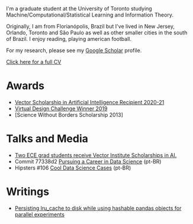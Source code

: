 I'm a graduate student at the University of Toronto studying Machine/Computational/Statistical Learning and Information Theory.

Originally, I am from Florianópolis, Brazil but I've lived in New Jersey, Orlando, Toronto and São Paulo as well as other smaller cities in the south of Brazil. I enjoy reading, playing american football.

For my research, please see my [Google Scholar](https://scholar.google.com/citations?user=5bQjLz4AAAAJ&hl=en) profile.

[Click here for a full CV](https://dsevero.com/cv.pdf)

# Awards
- [Vector Scholarship in Artificial Intelligence Recipient 2020-21](https://vectorinstitute.ai/aimasters)
- [Virtual Design Challenge Winner 2019](https://blockchain.ubc.ca/virtual-design-challenge-authenticating-and-protecting-full-motion-videos)
- [Science Without Borders Scholarship 2013]

# Talks and Media
- [Two ECE grad students receive Vector Institute Scholarships in AI.](https://www.ece.utoronto.ca/news/two-ece-grad-students-receive-vector-institute-scholarships-in-ai/)
- Commit 77338d2 [Pursuing a Career in Data Science](https://anchor.fm/codenationdev/episodes/77338d2---Seguindo-carreira-em-Data-Science-eal947) (pt-BR)
- Hipsters \#106 [Cool Data Science Cases](https://hipsters.tech/casos-bacanas-de-data-science-hipsters-106/) (pt-BR)

# Writings
- [Persisting lru_cache to disk while using hashable pandas objects for parallel experiments](https://gist.github.com/dsevero/252a5f280600c6b1118ed42826d188a9)

